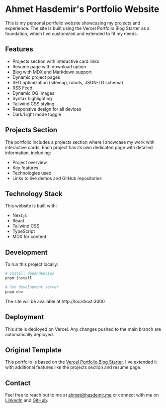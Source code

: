 # Ahmet Hasdemir's Portfolio Website

This is my personal portfolio website showcasing my projects and experience. The site is built using the Vercel Portfolio Blog Starter as a foundation, which I've customized and extended to fit my needs.

## Features

- Projects section with interactive card links
- Resume page with download option
- Blog with MDX and Markdown support
- Dynamic project pages
- SEO optimization (sitemap, robots, JSON-LD schema)
- RSS Feed
- Dynamic OG images
- Syntax highlighting
- Tailwind CSS styling
- Responsive design for all devices
- Dark/Light mode toggle

## Projects Section

The portfolio includes a projects section where I showcase my work with interactive cards. Each project has its own dedicated page with detailed information, including:

- Project overview
- Key features
- Technologies used
- Links to live demos and GitHub repositories

## Technology Stack

This website is built with:
- Next.js
- React
- Tailwind CSS
- TypeScript
- MDX for content

## Development

To run this project locally:

```bash
# Install dependencies
pnpm install

# Run development server
pnpm dev
```

The site will be available at http://localhost:3000

## Deployment

This site is deployed on Vercel. Any changes pushed to the main branch are automatically deployed.

## Original Template

This portfolio is based on the [Vercel Portfolio Blog Starter](https://github.com/vercel/examples/tree/main/solutions/blog). I've extended it with additional features like the projects section and resume page.

## Contact

Feel free to reach out to me at ahmet@hasdemir.me or connect with me on [LinkedIn](https://linkedin.com/in/ahasdemir) and [GitHub](https://github.com/ahasdemir).